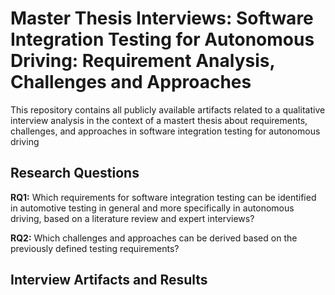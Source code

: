 # Master Thesis Interviews: Software Integration Testing for Autonomous Driving: Requirement Analysis, Challenges and Approaches

This repository contains all publicly available artifacts related to a qualitative interview analysis in the context of a mastert thesis about 
requirements, challenges, and approaches in software integration testing for autonomous driving

## Research Questions

**RQ1:** Which requirements for software integration testing can be identified in automotive
testing in general and more specifically in autonomous driving, based on a literature
review and expert interviews?

**RQ2:** Which challenges and approaches can be derived based on the previously defined testing
requirements?

## Interview Artifacts and Results
